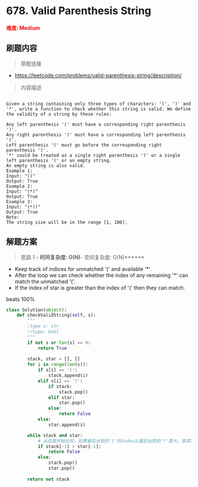 # 678. Valid Parenthesis String

**<font color=red>难度: Medium</font>**

## 刷题内容

> 原题连接

* https://leetcode.com/problems/valid-parenthesis-string/description/

> 内容描述

```

Given a string containing only three types of characters: '(', ')' and '*', write a function to check whether this string is valid. We define the validity of a string by these rules:

Any left parenthesis '(' must have a corresponding right parenthesis ')'.
Any right parenthesis ')' must have a corresponding left parenthesis '('.
Left parenthesis '(' must go before the corresponding right parenthesis ')'.
'*' could be treated as a single right parenthesis ')' or a single left parenthesis '(' or an empty string.
An empty string is also valid.
Example 1:
Input: "()"
Output: True
Example 2:
Input: "(*)"
Output: True
Example 3:
Input: "(*))"
Output: True
Note:
The string size will be in the range [1, 100].
```

## 解题方案

> 思路 1
******- 时间复杂度: O(N)******- 空间复杂度: O(N)******



- Keep track of indices for unmatched '(' and available '*'. 
- After the loop we can check whether the index of any remaining '*' can match the unmatched '('. 
- If the index of star is greater than the index of '(' then they can match.

beats 100%


```python
class Solution(object):
    def checkValidString(self, s):
        """
        :type s: str
        :rtype: bool
        """
        if not s or len(s) == 0:
            return True
        
        stack, star = [], []
        for i in range(len(s)):
            if s[i] == '(':
                stack.append(i)
            elif s[i] == ')':
                if stack:
                    stack.pop()
                elif star:
                    star.pop() 
                else:
                    return False
            else:
                star.append(i)

        while stack and star:
            # 从后面开始比较，如果最后出现的'('的index比最后出现的'*'更大，那其实这个匹配不了，比如'*('
            if stack[-1] > star[-1]: 
                return False
            else:
                stack.pop()
                star.pop()
        
        return not stack
```








